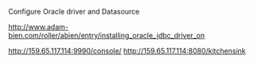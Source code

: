 Configure Oracle driver and Datasource

http://www.adam-bien.com/roller/abien/entry/installing_oracle_jdbc_driver_on


http://159.65.117.114:9990/console/
http://159.65.117.114:8080/kitchensink
